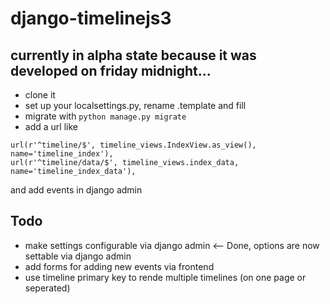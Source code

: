 # django-timelinejs3

## currently in alpha state because it was developed on friday midnight...

* clone it
* set up your localsettings.py, rename .template and fill
* migrate with ```python manage.py migrate```
* add a url like
```
url(r'^timeline/$', timeline_views.IndexView.as_view(), name='timeline_index'),
url(r'^timeline/data/$', timeline_views.index_data, name='timeline_index_data'),
```
and add events in django admin


## Todo
* make settings configurable via django admin <-- Done, options are now settable via django admin
* add forms for adding new events via frontend
* use timeline primary key to rende multiple timelines (on one page or seperated)
